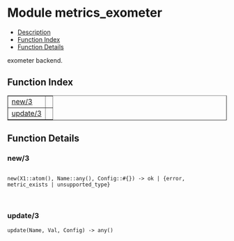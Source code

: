 

# Module metrics_exometer #
* [Description](#description)
* [Function Index](#index)
* [Function Details](#functions)

exometer backend.

<a name="index"></a>

## Function Index ##


<table width="100%" border="1" cellspacing="0" cellpadding="2" summary="function index"><tr><td valign="top"><a href="#new-3">new/3</a></td><td></td></tr><tr><td valign="top"><a href="#update-3">update/3</a></td><td></td></tr></table>


<a name="functions"></a>

## Function Details ##

<a name="new-3"></a>

### new/3 ###

<pre><code>
new(X1::atom(), Name::any(), Config::#{}) -&gt; ok | {error, metric_exists | unsupported_type}
</code></pre>
<br />

<a name="update-3"></a>

### update/3 ###

`update(Name, Val, Config) -> any()`

